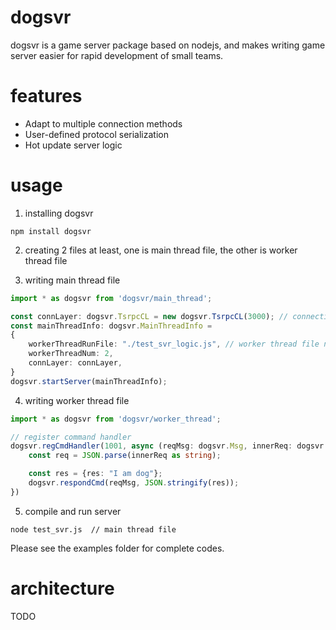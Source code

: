 # dogsvr
dogsvr is a game server package based on nodejs, and makes writing game server easier for rapid development of small teams.

# features
- Adapt to multiple connection methods
- User-defined protocol serialization
- Hot update server logic

# usage
1. installing dogsvr
```
npm install dogsvr
```
2. creating 2 files at least, one is main thread file, the other is worker thread file

3. writing main thread file
```ts
import * as dogsvr from 'dogsvr/main_thread';

const connLayer: dogsvr.TsrpcCL = new dogsvr.TsrpcCL(3000); // connection layer using tsrpc
const mainThreadInfo: dogsvr.MainThreadInfo =
{
    workerThreadRunFile: "./test_svr_logic.js", // worker thread file name
    workerThreadNum: 2,
    connLayer: connLayer,
}
dogsvr.startServer(mainThreadInfo);
```
4. writing worker thread file
```ts
import * as dogsvr from 'dogsvr/worker_thread';

// register command handler
dogsvr.regCmdHandler(1001, async (reqMsg: dogsvr.Msg, innerReq: dogsvr.MsgBodyType) => {
    const req = JSON.parse(innerReq as string);

    const res = {res: "I am dog"};
    dogsvr.respondCmd(reqMsg, JSON.stringify(res));
})
```
5. compile and run server
```
node test_svr.js  // main thread file
```
Please see the examples folder for complete codes.

# architecture
TODO
